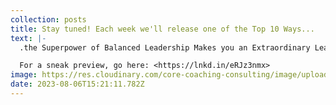 ```yaml
---
collection: posts
title: Stay tuned! Each week we'll release one of the Top 10 Ways...
text: |-
  .t﻿he Superpower of Balanced Leadership Makes you an Extraordinary Leader.

  F﻿or a sneak preview, go here: <https://lnkd.in/eRJz3nmx>
image: https://res.cloudinary.com/core-coaching-consulting/image/upload/v1691335913/female_superpowered_business_woman_vmcczq.png
date: 2023-08-06T15:21:11.782Z
---
```

